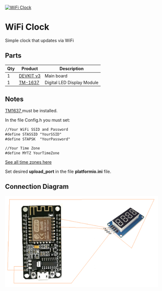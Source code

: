 [![WiFi Clock](http://img.youtube.com/vi/SYPyxYNwXz4/0.jpg)](http://www.youtube.com/watch?v=SYPyxYNwXz4 "WiFi Clock")

# WiFi Clock
Simple clock that updates via WiFi

## Parts
| Qty | Product                                                                                                                                                                                                                                                                                                                                                                                                                                                                                                                                                                   | Description               |
| --- |---------------------------------------------------------------------------------------------------------------------------------------------------------------------------------------------------------------------------------------------------------------------------------------------------------------------------------------------------------------------------------------------------------------------------------------------------------------------------------------------------------------------------------------------------------------------------|---------------------------|
|1 | [DEVKIT v3](https://www.aliexpress.com/item/4000502101618.html?spm=a2g0o.productlist.main.5.3198f68fA7sb7l&algo_pvid=c776aa69-0f96-465c-8a3a-5ed33ba152b4&algo_exp_id=c776aa69-0f96-465c-8a3a-5ed33ba152b4-2&pdp_ext_f=%7B%22sku_id%22%3A%2210000002402566500%22%7D&pdp_npi=2%40dis%21ILS%2113.54%2113.54%21%21%21%21%21%40214527c616727687280498709d0741%2110000002402566500%21sea&curPageLogUid=hq0vy3dw9STm)                                                                                                                                                           | Main board                |
|1 | [TM-1637](https://www.aliexpress.com/item/1005003947103358.html?spm=a2g0o.productlist.main.5.2c1f54efabdjQw&algo_pvid=3a7beeb0-bfc2-45bb-9f4b-5e0a09c89a8d&aem_p4p_detail=202301030955189596255770804560001502397&algo_exp_id=3a7beeb0-bfc2-45bb-9f4b-5e0a09c89a8d-2&pdp_ext_f=%7B%22sku_id%22%3A%2212000027537145198%22%7D&pdp_npi=2%40dis%21ILS%212.51%212.51%21%21%21%21%21%402100b69816727685187147254d0787%2112000027537145198%21sea&curPageLogUid=76aEuJp2I9M5&ad_pvid=202301030955189596255770804560001502397_3&ad_pvid=202301030955189596255770804560001502397_3) | Digital LED Display Module |

## Notes
[TM1637 ](https://github.com/Seeed-Studio/Grove_4Digital_Display) must be installed.

In the file Config.h you must set:
```
//Your WiFi SSID and Password
#define STASSID "YourSSID"
#define STAPSK  "YourPassword"
```
```
//Your Time Zone
#define MYTZ YourTimeZone
```
[See all time zones here](https://github.com/esp8266/Arduino/blob/master/cores/esp8266/TZ.h)

Set desired **upload_port** in the file **platformio.ini** file.

## Connection Diagram
![Connection Diagram](Images/Connection%20Diagram.png)
